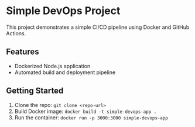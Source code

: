 # Simple DevOps Project

This project demonstrates a simple CI/CD pipeline using Docker and GitHub Actions.

## Features
- Dockerized Node.js application
- Automated build and deployment pipeline

## Getting Started
1. Clone the repo: `git clone <repo-url>`
2. Build Docker image: `docker build -t simple-devops-app .`
3. Run the container: `docker run -p 3000:3000 simple-devops-app`
